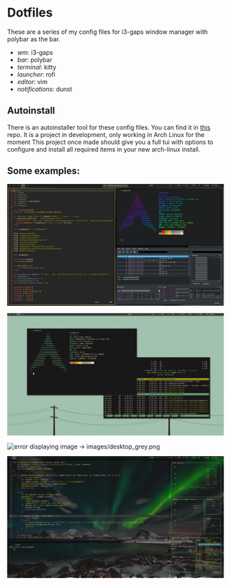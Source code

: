 # Dotfiles
These are a series of my config files for i3-gaps window manager with polybar as the bar.

  * *wm*: i3-gaps
  * *bar*: polybar
  * *terminal*: kitty
  * *launcher*: rofi
  * *editor*: vim
  * *notifications*: dunst

## Autoinstall

There is an autoinstaller tool for these config files.
You can find it in [this](https://github.com/lae-laps/archmaker) repo. It is a project in development, only working in Arch Linux for the moment
This project once made should give you a full tui with options to configure and install all required items in your new arch-linux install.

## Some examples:

![error displaying image -> images/desktop_grey.png](images/desktop_grey.png?raw=true "Title")

![error displaying image -> images/desktop_grey.png](images/blue-minimalist.png?raw=true "Title")

![error displaying image -> images/desktop_grey.png](images/terminals-black.png?raw=true "Title")

![error displaying image -> images/desktop_transparent.png](images/desktop_transparent.png?raw=true "Title")
